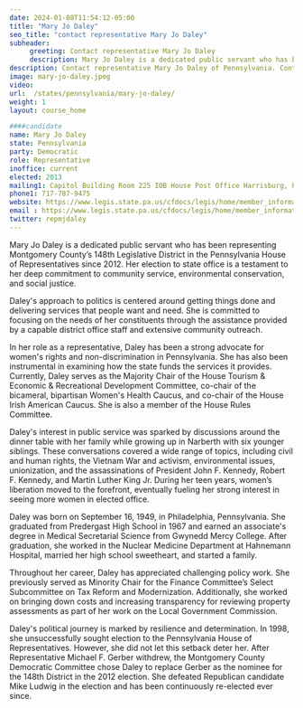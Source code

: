 ```yaml
---
date: 2024-01-08T11:54:12-05:00
title: "Mary Jo Daley"
seo_title: "contact representative Mary Jo Daley"
subheader:
     greeting: Contact representative Mary Jo Daley
     description: Mary Jo Daley is a dedicated public servant who has been representing Montgomery County’s 148th Legislative District in the Pennsylvania House of Representatives since 2012. Her election to state office is a testament to her deep commitment to community service, environmental conservation, and social justice.
description: Contact representative Mary Jo Daley of Pennsylvania. Contact information for Mary Jo Daley includes email address, phone number, and mailing address.
image: mary-jo-daley.jpeg
video:
url:  /states/pennsylvania/mary-jo-daley/
weight: 1
layout: course_home

####candidate
name: Mary Jo Daley
state: Pennsylvania
party: Democratic
role: Representative
inoffice: current
elected: 2013
mailing1: Capitol Building Room 225 IOB House Post Office Harrisburg, PA 17120
phone1: 717-787-9475
website: https://www.legis.state.pa.us/cfdocs/legis/home/member_information/House_bio.cfm?id=1622/
email : https://www.legis.state.pa.us/cfdocs/legis/home/member_information/House_bio.cfm?id=1622/
twitter: repmjdaley
---
```


Mary Jo Daley is a dedicated public servant who has been representing Montgomery County’s 148th Legislative District in the Pennsylvania House of Representatives since 2012. Her election to state office is a testament to her deep commitment to community service, environmental conservation, and social justice.

Daley's approach to politics is centered around getting things done and delivering services that people want and need. She is committed to focusing on the needs of her constituents through the assistance provided by a capable district office staff and extensive community outreach.

In her role as a representative, Daley has been a strong advocate for women's rights and non-discrimination in Pennsylvania. She has also been instrumental in examining how the state funds the services it provides. Currently, Daley serves as the Majority Chair of the House Tourism & Economic & Recreational Development Committee, co-chair of the bicameral, bipartisan Women's Health Caucus, and co-chair of the House Irish American Caucus. She is also a member of the House Rules Committee.

Daley's interest in public service was sparked by discussions around the dinner table with her family while growing up in Narberth with six younger siblings. These conversations covered a wide range of topics, including civil and human rights, the Vietnam War and activism, environmental issues, unionization, and the assassinations of President John F. Kennedy, Robert F. Kennedy, and Martin Luther King Jr. During her teen years, women’s liberation moved to the forefront, eventually fueling her strong interest in seeing more women in elected office.

Daley was born on September 16, 1949, in Philadelphia, Pennsylvania. She graduated from Predergast High School in 1967 and earned an associate's degree in Medical Secretarial Science from Gwynedd Mercy College. After graduation, she worked in the Nuclear Medicine Department at Hahnemann Hospital, married her high school sweetheart, and started a family.

Throughout her career, Daley has appreciated challenging policy work. She previously served as Minority Chair for the Finance Committee’s Select Subcommittee on Tax Reform and Modernization. Additionally, she worked on bringing down costs and increasing transparency for reviewing property assessments as part of her work on the Local Government Commission.

Daley's political journey is marked by resilience and determination. In 1998, she unsuccessfully sought election to the Pennsylvania House of Representatives. However, she did not let this setback deter her. After Representative Michael F. Gerber withdrew, the Montgomery County Democratic Committee chose Daley to replace Gerber as the nominee for the 148th District in the 2012 election. She defeated Republican candidate Mike Ludwig in the election and has been continuously re-elected ever since.
